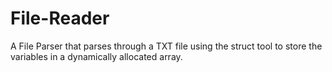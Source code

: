 # File-Reader

A File Parser that parses through a TXT file using the struct tool to store the variables in a dynamically allocated array. 

